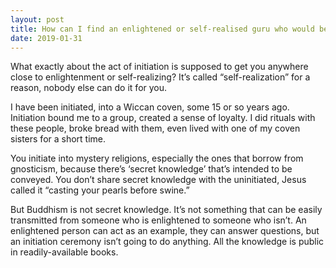 ```yaml
---
layout: post
title: How can I find an enlightened or self-realised guru who would be willing to initiate me?
date: 2019-01-31
---
```


<p>What exactly about the act of initiation is supposed to get you anywhere close to enlightenment or self-realizing? It’s called “self-realization” for a reason, nobody else can do it for you.</p><p>I have been initiated, into a Wiccan coven, some 15 or so years ago. Initiation bound me to a group, created a sense of loyalty. I did rituals with these people, broke bread with them, even lived with one of my coven sisters for a short time.</p><p>You initiate into mystery religions, especially the ones that borrow from gnosticism, because there’s ‘secret knowledge’ that’s intended to be conveyed. You don’t share secret knowledge with the uninitiated, Jesus called it “casting your pearls before swine.”</p><p>But Buddhism is not secret knowledge. It’s not something that can be easily transmitted from someone who is enlightened to someone who isn’t. An enlightened person can act as an example, they can answer questions, but an initiation ceremony isn’t going to do anything. All the knowledge is public in readily-available books.</p>
